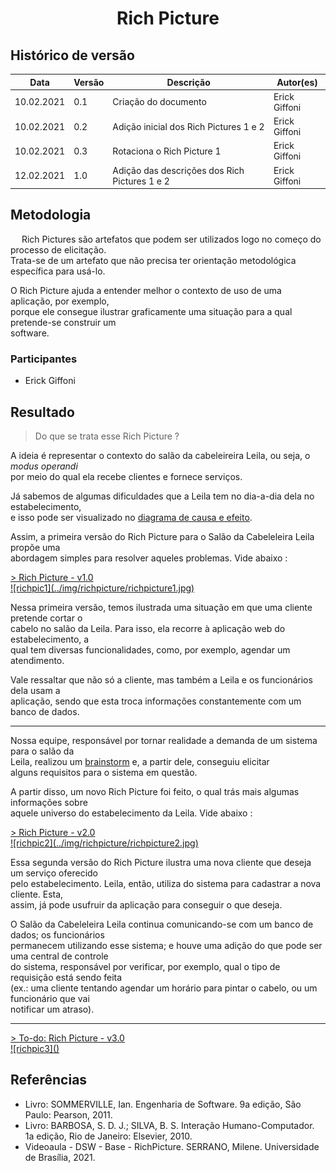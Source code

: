 # <center> Rich Picture
## Histórico de versão

|Data | Versão | Descrição | Autor(es)
| -- | -- | -- | -- |
| 10.02.2021 | 0.1 | Criação do documento | Erick Giffoni|
| 10.02.2021 | 0.2 | Adição inicial dos Rich Pictures 1 e 2| Erick Giffoni|
| 10.02.2021 | 0.3 | Rotaciona o Rich Picture 1 | Erick Giffoni|
| 12.02.2021 | 1.0 | Adição das descrições dos Rich Pictures 1 e 2| Erick Giffoni|

## Metodologia
  
Rich Pictures são artefatos que podem ser utilizados logo no começo do processo de elicitação.<br>
Trata-se de um artefato que não precisa ter orientação metodológica específica para usá-lo.<br>

O Rich Picture ajuda a entender melhor o contexto de uso de uma aplicação, por exemplo, <br>
porque ele consegue ilustrar graficamente uma situação para a qual pretende-se construir um <br>
software.

### Participantes

* Erick Giffoni

## Resultado

> Do que se trata esse Rich Picture ?

A ideia é representar o contexto do salão da cabeleireira Leila, ou seja, o *modus operandi*<br>
por meio do qual ela recebe clientes e fornece serviços.

Já sabemos de algumas dificuldades que a Leila tem no dia-a-dia dela no estabelecimento,<br>
e isso pode ser visualizado no [diagrama de causa e efeito](./causa-efeito.md).

Assim, a primeira versão do Rich Picture para o Salão da Cabeleleira Leila propõe uma<br>
abordagem simples para resolver aqueles problemas. Vide abaixo :

<a href="">
> Rich Picture - v1.0<br>
![richpic1](../img/richpicture/richpicture1.jpg)
</a>

Nessa primeira versão, temos ilustrada uma situação em que uma cliente pretende cortar o<br>
cabelo no salão da Leila. Para isso, ela recorre à aplicação web do estabelecimento, a<br>
qual tem diversas funcionalidades, como, por exemplo, agendar um atendimento.


Vale ressaltar que não só a cliente, mas também a Leila e os funcionários dela usam a<br>
aplicação, sendo que esta troca informações constantemente com um banco de dados.

<hr>

Nossa equipe, responsável por tornar realidade a demanda de um sistema para o salão da<br>
Leila, realizou um [brainstorm](./brainstorming.md) e, a partir dele, conseguiu elicitar<br>
alguns requisitos para o sistema em questão.

A partir disso, um novo Rich Picture foi feito, o qual trás mais algumas informações sobre<br>
aquele universo do estabelecimento da Leila. Vide abaixo :

<a href="">
> Rich Picture - v2.0<br>
![richpic2](../img/richpicture/richpicture2.jpg)
</a>

Essa segunda versão do Rich Picture ilustra uma nova cliente que deseja um serviço oferecido<br>
pelo estabelecimento. Leila, então, utiliza do sistema para cadastrar a nova cliente. Esta,<br>
assim, já pode usufruir da aplicação para conseguir o que deseja.

O Salão da Cabeleleira Leila continua comunicando-se com um banco de dados; os funcionários<br>
permanecem utilizando esse sistema; e houve uma adição do que pode ser uma central de controle<br>
do sistema, responsável por verificar, por exemplo, qual o tipo de requisição está sendo feita<br>
(ex.: uma cliente tentando agendar um horário para pintar o cabelo, ou um funcionário que vai<br>
notificar um atraso).

<hr>

<a href="">
> To-do: Rich Picture - v3.0<br>
![richpic3]()
</a>

## Referências

- Livro: SOMMERVILLE, Ian. Engenharia de Software. 9a edição, São Paulo: Pearson, 2011.
- Livro: BARBOSA, S. D. J.; SILVA, B. S. Interação Humano-Computador. 1a edição, Rio de Janeiro: Elsevier, 2010.
- Videoaula - DSW - Base - RichPicture. SERRANO, Milene. Universidade de Brasília, 2021.

